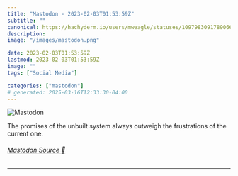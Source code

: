 ```yaml
---
title: "Mastodon - 2023-02-03T01:53:59Z"
subtitle: ""
canonical: https://hachyderm.io/users/mweagle/statuses/109798309178906667
description:
image: "/images/mastodon.png"

date: 2023-02-03T01:53:59Z
lastmod: 2023-02-03T01:53:59Z
image: ""
tags: ["Social Media"]

categories: ["mastodon"]
# generated: 2025-03-16T12:33:30-04:00
---
```

![Mastodon](/images/mastodon.png)

<p>The promises of the unbuilt system always outweigh the frustrations of the current one.</p>


###### [Mastodon Source 🐘](https://hachyderm.io/@mweagle/109798309178906667)

___
